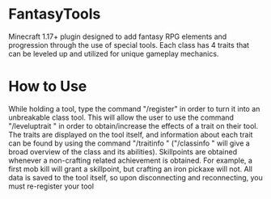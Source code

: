 # FantasyTools
Minecraft 1.17+ plugin designed to add fantasy RPG elements and progression through the use of special tools. Each class has 4 traits that can be leveled up and utilized for unique gameplay mechanics. 

# How to Use
While holding a tool, type the command "/register" in order to turn it into an unbreakable class tool. 
This will allow the user to use the command "/leveluptrait <trait>" in order to obtain/increase the effects of a trait on their tool. 
The traits are displayed on the tool itself, and information about each trait can be found by using the command "/traitinfo <trait>" ("/classinfo <class>" will give a broad overview of the class and its abilities). 
Skillpoints are obtained whenever a non-crafting related achievement is obtained. For example, a first mob kill will grant a skillpoint, but crafting an iron pickaxe will not. 
All data is saved to the tool itself, so upon disconnecting and reconnecting, you must re-register your tool

